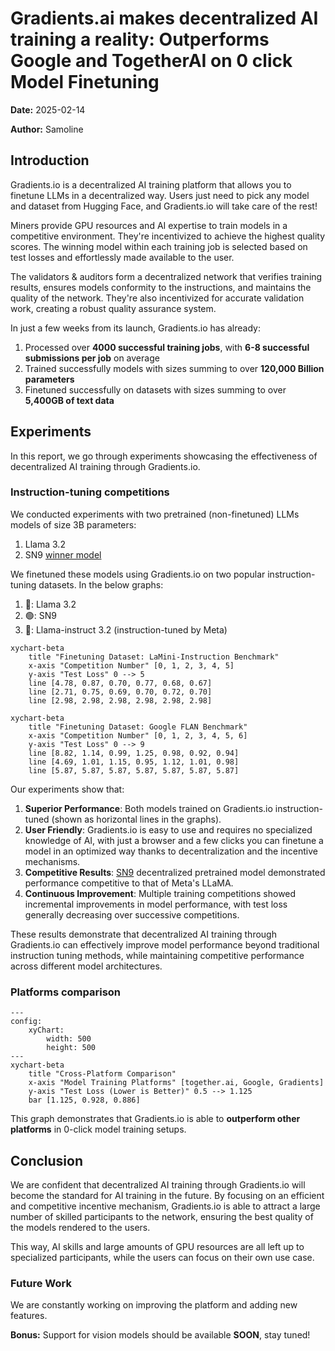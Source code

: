 # Gradients.ai makes decentralized AI training a reality: Outperforms Google and TogetherAI on 0 click Model Finetuning

**Date:** 2025-02-14

**Author:** Samoline
## Introduction
Gradients.io is a decentralized AI training platform that allows you to finetune LLMs in a decentralized way. Users just need to pick any model and dataset from Hugging Face, and Gradients.io will take care of the rest!

Miners provide GPU resources and AI expertise to train models in a competitive environment. They're incentivized to achieve the highest quality scores. The winning model within each training job is selected based on test losses and effortlessly made available to the user.

The validators & auditors form a decentralized network that verifies training results, ensures models conformity to the instructions, and maintains the quality of the network. They're also incentivized for accurate validation work, creating a robust quality assurance system.

In just a few weeks from its launch, Gradients.io has already:
1. Processed over **4000 successful training jobs**, with **6-8 successful submissions per job** on average
2. Trained successfully models with sizes summing to over **120,000 Billion parameters**
3. Finetuned successfully on datasets with sizes summing to over **5,400GB of text data**

## Experiments
In this report, we go through experiments showcasing the effectiveness of decentralized AI training through Gradients.io.
### Instruction-tuning competitions
We conducted experiments with two pretrained (non-finetuned) LLMs models of size 3B parameters:
1. Llama 3.2
2. SN9 [winner model](https://huggingface.co/samoline/tensoralchemistdev01__sv17-with-tokenizer)

We finetuned these models using Gradients.io on two popular instruction-tuning datasets.
In the below graphs:
1. 🔵: Llama 3.2
2. 🟢: SN9
3. 🔴: Llama-instruct 3.2 (instruction-tuned by Meta)
```mermaid
xychart-beta
    title "Finetuning Dataset: LaMini-Instruction Benchmark"
    x-axis "Competition Number" [0, 1, 2, 3, 4, 5]
    y-axis "Test Loss" 0 --> 5
    line [4.78, 0.87, 0.70, 0.77, 0.68, 0.67]
    line [2.71, 0.75, 0.69, 0.70, 0.72, 0.70]
    line [2.98, 2.98, 2.98, 2.98, 2.98, 2.98]
```
```mermaid
xychart-beta
    title "Finetuning Dataset: Google FLAN Benchmark"
    x-axis "Competition Number" [0, 1, 2, 3, 4, 5, 6]
    y-axis "Test Loss" 0 --> 9
    line [8.82, 1.14, 0.99, 1.25, 0.98, 0.92, 0.94]
    line [4.69, 1.01, 1.15, 0.95, 1.12, 1.01, 0.98]
    line [5.87, 5.87, 5.87, 5.87, 5.87, 5.87, 5.87]
```
Our experiments show that:
1. **Superior Performance**: Both models trained on Gradients.io instruction-tuned (shown as horizontal lines in the graphs).
2. **User Friendly**: Gradients.io is easy to use and requires no specialized knowledge of AI, with just a browser and a few clicks you can finetune a model in an optimized way thanks to decentralization and the incentive mechanisms.
3. **Competitive Results**: [SN9](https://www.macrocosmos.ai/sn9/dashboard?competition=2) decentralized pretrained model demonstrated performance competitive to that of Meta's LLaMA.
4. **Continuous Improvement**: Multiple training competitions showed incremental improvements in model performance, with test loss generally decreasing over successive competitions.

These results demonstrate that decentralized AI training through Gradients.io can effectively improve model performance beyond traditional instruction tuning methods, while maintaining competitive performance across different model architectures.

### Platforms comparison

```mermaid
---
config:
    xyChart:
        width: 500
        height: 500
---
xychart-beta
    title "Cross-Platform Comparison"
    x-axis "Model Training Platforms" [together.ai, Google, Gradients]
    y-axis "Test Loss (Lower is Better)" 0.5 --> 1.125
    bar [1.125, 0.928, 0.886]
```
This graph demonstrates that Gradients.io is able to **outperform other platforms** in 0-click model training setups.

## Conclusion
We are confident that decentralized AI training through Gradients.io will become the standard for AI training in the future. By focusing on an efficient and competitive incentive mechanism, Gradients.io is able to attract a large number of skilled participants to the network, ensuring the best quality of the models rendered to the users.

This way, AI skills and large amounts of GPU resources are all left up to specialized participants, while the users can focus on their own use case.

### Future Work
We are constantly working on improving the platform and adding new features.

**Bonus:** Support for vision models should be available **SOON**, stay tuned!


